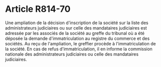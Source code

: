 # Article R814-70

Une ampliation de la décision d'inscription de la société sur la liste des administrateurs judiciaires ou sur celle des mandataires judiciaires est adressée par les associés de la société au greffe du tribunal où a été déposée la demande d'immatriculation au registre du commerce et des sociétés.   Au reçu de l'ampliation, le greffier procède à l'immatriculation de la société.   En cas de refus d'immatriculation, il en informe la commission nationale des administrateurs judiciaires ou celle des mandataires judiciaires.
